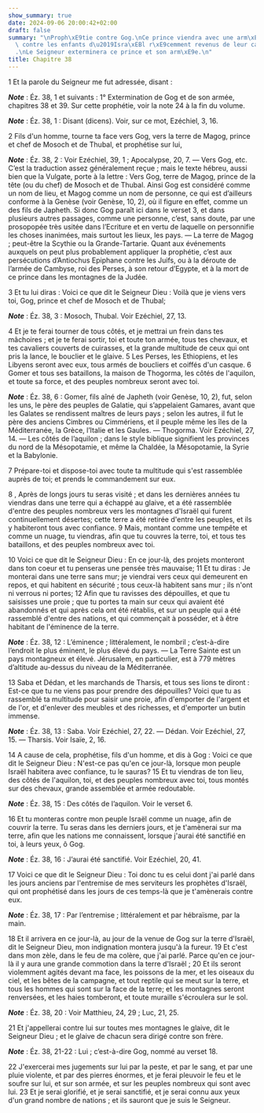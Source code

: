 ```yaml
---
show_summary: true
date: 2024-09-06 20:00:42+02:00
draft: false
summary: "\nProph\xE9tie contre Gog.\nCe prince viendra avec une arm\xE9e nombreuse\
  \ contre les enfants d\u2019Isra\xEBl r\xE9cemment revenus de leur captivit\xE9\
  .\nLe Seigneur exterminera ce prince et son arm\xE9e.\n"
title: Chapitre 38
---
```





1 Et la parole du Seigneur me fut adressée, disant :

***Note*** :  Éz. 38, 1 et suivants : 1° Extermination de Gog et de son armée, chapitres 38 et 39. Sur cette prophétie, voir la note 24 à la fin du volume.

***Note*** :  Éz. 38, 1 : Disant (dicens). Voir, sur ce mot, Ezéchiel, 3, 16.


2 Fils d'un homme, tourne ta face vers Gog, vers la terre de Magog, prince et chef de Mosoch et de Thubal, et prophétise sur lui,

***Note*** :  Éz. 38, 2 : Voir Ezéchiel, 39, 1 ; Apocalypse, 20, 7. ― Vers Gog, etc. C’est la traduction assez généralement reçue ; mais le texte hébreu, aussi bien que la Vulgate, porte à la lettre : Vers Gog, terre de Magog, prince de la tête (ou du chef) de Mosoch et de Thubal. Ainsi Gog est considéré comme un nom de lieu, et Magog comme un nom de personne, ce qui est d’ailleurs conforme à la Genèse (voir Genèse, 10, 2), où il figure en effet, comme un des fils de Japheth. Si donc Gog paraît ici dans le verset 3, et dans plusieurs autres passages, comme une personne, c’est, sans doute, par une prosopopée très usitée dans l’Ecriture et en vertu de laquelle on personnifie les choses inanimées, mais surtout les lieux, les pays. ― La terre de Magog ; peut-être la Scythie ou la Grande-Tartarie. Quant aux événements auxquels on peut plus probablement appliquer la prophétie, c’est aux persécutions d’Antiochus Epiphane contre les Juifs, ou à la déroute de l’armée de Cambyse, roi des Perses, à son retour d’Egypte, et à la
mort de ce prince dans les montagnes de la Judée.


3 Et tu lui diras : Voici ce que dit le Seigneur Dieu : Voilà que je viens vers toi, Gog, prince et chef de Mosoch et de Thubal;

***Note*** :  Éz. 38, 3 : Mosoch, Thubal. Voir Ezéchiel, 27, 13.

4 Et je te ferai tourner de tous côtés, et je mettrai un frein dans tes mâchoires ; et je te ferai sortir, toi et toute ton armée, tous tes chevaux, et tes cavaliers couverts de cuirasses, et la grande multitude de ceux qui ont pris la lance, le bouclier et le glaive. 5 Les Perses, les Ethiopiens, et les Libyens seront avec eux, tous armés de boucliers et coiffés d'un casque. 6 Gomer et tous ses bataillons, la maison de Thogorma, les côtés de l'aquilon, et toute sa force, et des peuples nombreux seront avec toi.

***Note*** :  Éz. 38, 6 : Gomer, fils aîné de Japheth (voir Genèse, 10, 2), fut, selon les uns, le père des peuples de Galatie, qui s’appelaient Gamares, avant que les Galates se rendissent maîtres de leurs pays ; selon les autres, il fut le père des anciens Cimbres ou Cimmériens, et il peuple même les îles de la Méditerranée, la Grèce, l’Italie et les Gaules. ― Thogorma. Voir Ezéchiel, 27, 14. ― Les côtés de l’aquilon ; dans le style biblique signifient les provinces du nord de la Mésopotamie, et même la Chaldée, la Mésopotamie, la Syrie et la Babylonie.

7 Prépare-toi et dispose-toi avec toute ta multitude qui s'est rassemblée auprès de toi; et prends le commandement sur eux.


8 , Après de longs jours tu seras visité ; et dans les dernières années tu viendras dans une terre qui a échappé au glaive, et a été rassemblée d'entre des peuples nombreux vers les montagnes d'Israël qui furent continuellement désertes; cette terre a été retirée d'entre les peuples, et ils y habiteront tous avec confiance. 9 Mais, montant comme une tempête et comme un nuage, tu viendras, afin que tu couvres la terre, toi, et tous tes bataillons, et des peuples nombreux avec toi.


10 Voici ce que dit le Seigneur Dieu : En ce jour-là, des projets monteront dans ton coeur et tu penseras une pensée très mauvaise; 11 Et tu diras : Je monterai dans une terre sans mur; je viendrai vers ceux qui demeurent en repos, et qui habitent en sécurité ; tous ceux-là habitent sans mur ; ils n'ont ni verrous ni portes; 12 Afin que tu ravisses des dépouilles, et que tu saisisses une proie ; que tu portes ta main sur ceux qui avaient été abandonnés et qui après cela ont été rétablis, et sur un peuple qui a été rassemblé d'entre des nations, et qui commençait à posséder, et à être habitant de l'éminence de la terre.

***Note*** :  Éz. 38, 12 : L’éminence ; littéralement, le nombril ; c’est-à-dire l’endroit le plus éminent, le plus élevé du pays. ― La Terre Sainte est un pays montagneux et élevé. Jérusalem, en particulier, est à 779 mètres d’altitude au-dessus du niveau de la Méditerranée.

13 Saba et Dédan, et les marchands de Tharsis, et tous ses lions te diront : Est-ce que tu ne viens pas pour prendre des dépouilles? Voici que tu as rassemblé ta multitude pour saisir une proie, afin d'emporter de l'argent et de l'or, et d'enlever des meubles et des richesses, et d'emporter un butin immense.

***Note*** :  Éz. 38, 13 : Saba. Voir Ezéchiel, 27, 22. ― Dédan. Voir Ezéchiel, 27, 15. ― Tharsis. Voir Isaïe, 2, 16.


14 A cause de cela, prophétise, fils d'un homme, et dis à Gog : Voici ce que dit le Seigneur Dieu : N'est-ce pas qu'en ce jour-là, lorsque mon peuple Israël habitera avec confiance, tu le sauras? 15 Et tu viendras de ton lieu, des côtés de l'aquilon, toi, et des peuples nombreux avec toi, tous montés sur des chevaux, grande assemblée et armée redoutable.

***Note*** :  Éz. 38, 15 : Des côtés de l’aquilon. Voir le verset 6.

16 Et tu monteras contre mon peuple Israël comme un nuage, afin de couvrir la terre. Tu seras dans les derniers jours, et je t'amènerai sur ma terre, afin que les nations me connaissent, lorsque j'aurai été sanctifié en toi, à leurs yeux, ô Gog.

***Note*** :  Éz. 38, 16 : J’aurai été sanctifié. Voir Ezéchiel, 20, 41.


17 Voici ce que dit le Seigneur Dieu : Toi donc tu es celui dont j'ai parlé dans les jours anciens par l'entremise de mes serviteurs les prophètes d'Israël, qui ont prophétisé dans les jours de ces temps-là que je t'amènerais contre eux.

***Note*** :  Éz. 38, 17 : Par l’entremise ; littéralement et par hébraïsme, par la main.

18 Et il arrivera en ce jour-là, au jour de la venue de Gog sur la terre d'Israël, dit le Seigneur Dieu, mon indignation montera jusqu'à la fureur. 19 Et c'est dans mon zèle, dans le feu de ma colère, que j'ai parlé. Parce qu'en ce jour-là il y aura une grande commotion dans la terre d'Israël ; 20 Et ils seront violemment agités devant ma face, les poissons de la mer, et les oiseaux du ciel, et les bêtes de la campagne, et tout reptile qui se meut sur la terre, et tous les hommes qui sont sur la face de la terre; et les montagnes seront renversées, et les haies tomberont, et toute muraille s'écroulera sur le sol.

***Note*** :  Éz. 38, 20 : Voir Matthieu, 24, 29 ; Luc, 21, 25.


21 Et j'appellerai contre lui sur toutes mes montagnes le glaive, dit le Seigneur Dieu ; et le glaive de chacun sera dirigé contre son frère.

***Note*** :  Éz. 38, 21-22 : Lui ; c’est-à-dire Gog, nommé au verset 18.

22 J'exercerai mes jugements sur lui par la peste, et par le sang, et par une pluie violente, et par des pierres énormes, et je ferai pleuvoir le feu et le soufre sur lui, et sur son armée, et sur les peuples nombreux qui sont avec lui. 23 Et je serai glorifié, et je serai sanctifié, et je serai connu aux yeux d'un grand nombre de nations ; et ils sauront que je suis le Seigneur.

